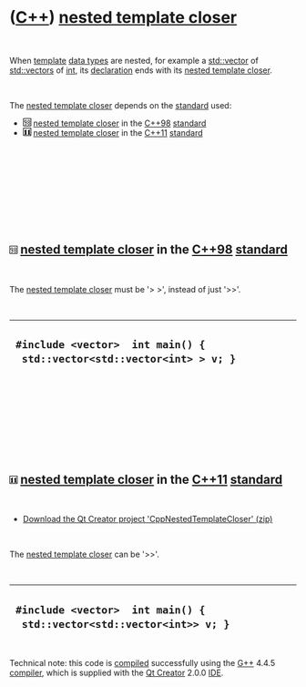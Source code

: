 
 

 

 

 

 

([C++](Cpp.md)) [nested template closer](CppNestedTemplateCloser.md)
======================================================================

 

When [template](CppTemplate.md) [data types](CppDataType.md) are
nested, for example a [std::vector](CppStdVector.md) of
[std::vectors](CppStdVector.md) of [int](CppInt.md), its
[declaration](CppDeclaration.md) ends with its [nested template
closer](CppNestedTemplateCloser.md).

 

The [nested template closer](CppNestedTemplateCloser.md) depends on the
[standard](CppStandard.md) used:

-   ![C++98](PicCpp98.png) [nested template
    closer](CppNestedTemplateCloser.md) in the [C++98](Cpp98.md)
    [standard](CppStandard.md)
-   ![C++11](PicCpp11.png) [nested template
    closer](CppNestedTemplateCloser.md) in the [C++11](Cpp11.md)
    [standard](CppStandard.md)

 

 

 

 

 

![C++98](PicCpp98.png) [nested template closer](CppNestedTemplateCloser.md) in the [C++98](Cpp98.md) [standard](CppStandard.md)
----------------------------------------------------------------------------------------------------------------------------------

 

The [nested template closer](CppNestedTemplateCloser.md) must be '&gt;
&gt;', instead of just '&gt;&gt;'.

 

  --------------------------------------------------------------------------
  ` #include <vector>  int main() {   std::vector<std::vector<int> > v; }`
  --------------------------------------------------------------------------

 

 

 

 

 

![C++11](PicCpp11.png) [nested template closer](CppNestedTemplateCloser.md) in the [C++11](Cpp11.md) [standard](CppStandard.md)
----------------------------------------------------------------------------------------------------------------------------------

 

-   [Download the Qt Creator project
    'CppNestedTemplateCloser' (zip)](CppNestedTemplateCloser.zip)

 

The [nested template closer](CppNestedTemplateCloser.md) can be
'&gt;&gt;'.

 

  -------------------------------------------------------------------------
  ` #include <vector>  int main() {   std::vector<std::vector<int>> v; }`
  -------------------------------------------------------------------------

 

Technical note: this code is [compiled](CppCompile.md) successfully
using the [G++](CppGpp.md) 4.4.5 [compiler](CppCompiler.md), which is
supplied with the [Qt Creator](CppQtCreator.md) 2.0.0
[IDE](CppIde.md).

 

 

 

 

 

